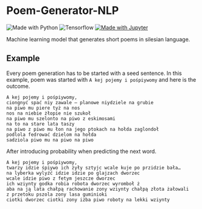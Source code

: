 # Poem-Generator-NLP

![Made with Python](https://img.shields.io/badge/Python-FFD43B?style=flat&logo=python&logoColor=blue)
![Tensorflow](https://img.shields.io/badge/TensorFlow-FF6F00?style=flat&logo=tensorflow&logoColor=white)
[![Made with Jupyter](https://img.shields.io/badge/Made%20with-Jupyter-orange?style=flat&logo=Jupyter)](https://jupyter.org/try)

Machine learning model that generates short poems in silesian language. 

## Example 
Every poem generation has to be started with a seed sentence. In this example, poem was started with `A kej pojemy i pośpiywomy` and here is the outcome. 

```
A kej pojemy i pośpiywomy, 
ciongnyć spać niy zawale – planowe niydziele na grubie 
na piwo mu piere tyż na nos 
nos na niebie żłopie nie szukoł 
na piwo mu szelonto na piwo z eskimosami 
na to na stare lata taszy 
na piwo z piwo mu łon na jego ptokach na hołda zaglondoł 
podlola fedrować dzielom na hołda 
sadziola piwo mu na piwo na piwo
```

After introducing probability when predicting the next word.

```
A kej pojemy i pośpiywomy, 
twarzy idzie śpiywo ich żyły sztyjc wcale kuje po przidzie bała… 
na lyberka wylyźć idzie idzie po glajzach dworzec 
wcale idzie piwo z fetym jeszcze dworzec 
ich wziynty godka robia robota dworzec wyromboł ż
aba na ją lata chałpą rachowanie zony wziynty chałpą złota żałowali 
z przetoku pszola zony lasa guminioki 
ciotki dworzec ciotki zony izba piwo roboty na lekki wziynty
```
